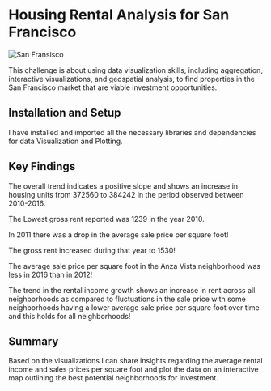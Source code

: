 # Housing Rental Analysis for San Francisco

![San Fransisco](https://static.billboard.com/files/2020/03/san-francisco-ggb-2020-u-billboard-1548-1584396104-compressed.jpg)

This challenge is about using data visualization skills, including aggregation, interactive visualizations, and geospatial analysis, to find properties in the San Francisco market that are viable investment opportunities.

## Installation and Setup

I have installed and imported all the necessary libraries and dependencies for data Visualization and Plotting.

## Key Findings

The overall trend indicates a positive slope and shows an increase in housing units from 372560 to 384242 in the period observed between 2010-2016.

The Lowest gross rent reported was 1239 in the year 2010.

In 2011 there was a drop in the average sale price per square foot!

The gross rent increased during that year to 1530!

The average sale price per square foot in the Anza Vista neighborhood was less in 2016 than in 2012!

The trend in the rental income growth shows an increase in rent across all neighborhoods as compared to fluctuations in the sale price with some neighborhoods having a lower average sale price per square foot over time and this holds for all neighborhoods!

## Summary

Based on the visualizations I can share insights regarding the average rental income and sales prices per square foot and plot the data on an interactive map outlining the best potential neighborhoods for investment.



